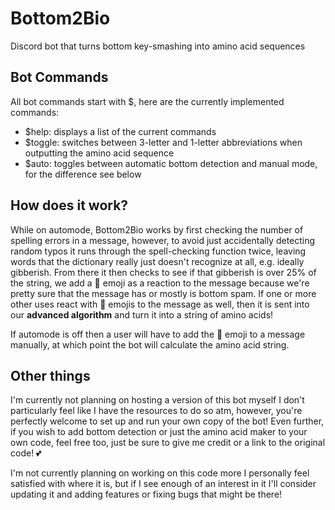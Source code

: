 # Bottom2Bio
Discord bot that turns bottom key-smashing into amino acid sequences

## Bot Commands
All bot commands start with $, here are the currently implemented commands:
- $help: displays a list of the current commands
- $toggle: switches between 3-letter and 1-letter abbreviations when outputting the amino acid sequence
- $auto: toggles between automatic bottom detection and manual mode, for the difference see below

## How does it work?
While on automode, Bottom2Bio works by first checking the number of spelling errors in a message, however, to avoid just accidentally detecting random typos it runs through the spell-checking function twice, leaving words that the dictionary really just doesn't recognize at all, e.g. ideally gibberish. From there it then checks to see if that gibberish is over 25% of the string, we add a 🧬 emoji as a reaction to the message because we're pretty sure that the message has or mostly is bottom spam. If one or more other uses react with 🧬 emojis to the message as well, then it is sent into our **advanced algorithm** and turn it into a string of amino acids!

If automode is off then a user will have to add the 🧬 emoji to a message manually, at which point the bot will calculate the amino acid string.

## Other things
I'm currently not planning on hosting a version of this bot myself I don't particularly feel like I have the resources to do so atm, however, you're perfectly welcome to set up and run your own copy of the bot! Even further, if you wish to add bottom detection or just the amino acid maker to your own code, feel free too, just be sure to give me credit or a link to the original code! 💕

I'm not currently planning on working on this code more I personally feel satisfied with where it is, but if I see enough of an interest in it I'll consider updating it and adding features or fixing bugs that might be there!
